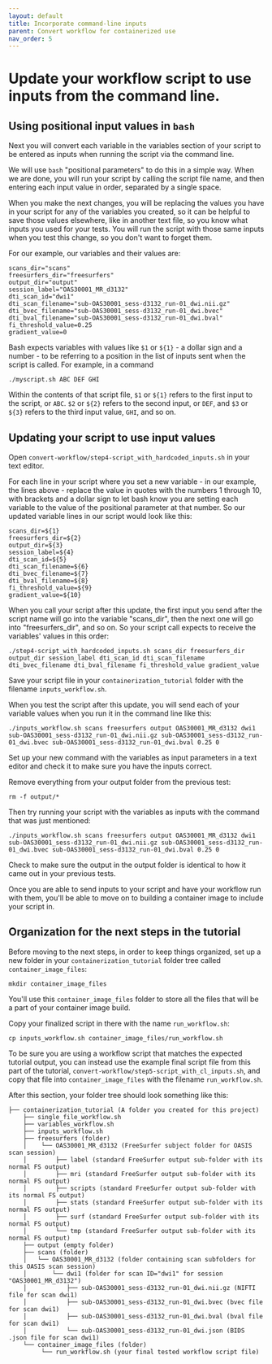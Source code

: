 ```yaml
---
layout: default
title: Incorporate command-line inputs
parent: Convert workflow for containerized use
nav_order: 5
---
```


# Update your workflow script to use inputs from the command line.

## Using positional input values in `bash`

Next you will convert each variable in the variables section of your script to be entered as inputs when running the script via the command line. 

We will use `bash` "positional parameters" to do this in a simple way. When we are done, you will run your script by calling the script file name, and then entering each input value in order, separated by a single space.

When you make the next changes, you will be replacing the values you have in your script for any of the variables you created, so it can be helpful to save those values elsewhere, like in another text file, so you know what inputs you used for your tests. You will run the script with those same inputs when you test this change, so you don't want to forget them.

For our example, our variables and their values are:
```
scans_dir="scans"
freesurfers_dir="freesurfers"
output_dir="output"
session_label="OAS30001_MR_d3132"
dti_scan_id="dwi1"
dti_scan_filename="sub-OAS30001_sess-d3132_run-01_dwi.nii.gz"
dti_bvec_filename="sub-OAS30001_sess-d3132_run-01_dwi.bvec"
dti_bval_filename="sub-OAS30001_sess-d3132_run-01_dwi.bval"
fi_threshold_value=0.25
gradient_value=0
```

Bash expects variables with values like `$1` or `${1}` - a dollar sign and a number - to be referring to a position in the list of inputs sent when the script is called. For example, in a command
```
./myscript.sh ABC DEF GHI
``` 
Within the contents of that script file, `$1` or `${1}` refers to the first input to the script, or `ABC`. `$2` or `${2}` refers to the second input, or `DEF`, and `$3` or `${3}` refers to the third input value, `GHI`, and so on. 

## Updating your script to use input values

Open `convert-workflow/step4-script_with_hardcoded_inputs.sh` in your text editor.

For each line in your script where you set a new variable - in our example, the lines above - replace the value in quotes with the numbers 1 through 10, with brackets and a dollar sign to let bash know you are setting each variable to the value of the positional parameter at that number. So our updated variable lines in our script would look like this:

```
scans_dir=${1}
freesurfers_dir=${2}
output_dir=${3}
session_label=${4}
dti_scan_id=${5}
dti_scan_filename=${6}
dti_bvec_filename=${7}
dti_bval_filename=${8}
fi_threshold_value=${9}
gradient_value=${10}
```

When you call your script after this update, the first input you send after the script name will go into the variable "scans_dir", then the next one will go into "freesurfers_dir", and so on. So your script call expects to receive the variables' values in this order:
```
./step4-script_with_hardcoded_inputs.sh scans_dir freesurfers_dir output_dir session_label dti_scan_id dti_scan_filename dti_bvec_filename dti_bval_filename fi_threshold_value gradient_value
```

Save your script file in your `containerization_tutorial` folder with the filename `inputs_workflow.sh`. 

When you test the script after this update, you will send each of your variable values when you run it in the command line like this:
```
./inputs_workflow.sh scans freesurfers output OAS30001_MR_d3132 dwi1 sub-OAS30001_sess-d3132_run-01_dwi.nii.gz sub-OAS30001_sess-d3132_run-01_dwi.bvec sub-OAS30001_sess-d3132_run-01_dwi.bval 0.25 0
```

Set up your new command with the variables as input parameters in a text editor and check it to make sure you have the inputs correct. 

Remove everything from your output folder from the previous test:
```
rm -f output/*
```

Then try running your script with the variables as inputs with the command that was just mentioned:
```
./inputs_workflow.sh scans freesurfers output OAS30001_MR_d3132 dwi1 sub-OAS30001_sess-d3132_run-01_dwi.nii.gz sub-OAS30001_sess-d3132_run-01_dwi.bvec sub-OAS30001_sess-d3132_run-01_dwi.bval 0.25 0
```

Check to make sure the output in the output folder is identical to how it came out in your previous tests.

Once you are able to send inputs to your script and have your workflow run with them, you'll be able to move on to building a container image to include your script in. 

## Organization for the next steps in the tutorial

Before moving to the next steps, in order to keep things organized, set up a new folder in your `containerization_tutorial` folder tree called `container_image_files`:

```
mkdir container_image_files
```

You'll use this `container_image_files` folder to store all the files that will be a part of your container image build.

Copy your finalized script in there with the name `run_workflow.sh`:
```
cp inputs_workflow.sh container_image_files/run_workflow.sh
```

To be sure you are using a workflow script that matches the expected tutorial output, you can instead use the example final script file from this part of the tutorial, `convert-workflow/step5-script_with_cl_inputs.sh`, and copy that file into `container_image_files` with the filename `run_workflow.sh`.

After this section, your folder tree should look something like this:
```
├── containerization_tutorial (A folder you created for this project)
    ├── single_file_workflow.sh
    ├── variables_workflow.sh
    ├── inputs_workflow.sh
    ├── freesurfers (folder)
    │    └── OAS30001_MR_d3132 (FreeSurfer subject folder for OASIS scan session)
    │        ├── label (standard FreeSurfer output sub-folder with its normal FS output)
    │        ├── mri (standard FreeSurfer output sub-folder with its normal FS output)
    │        ├── scripts (standard FreeSurfer output sub-folder with its normal FS output)
    │        ├── stats (standard FreeSurfer output sub-folder with its normal FS output)
    │        ├── surf (standard FreeSurfer output sub-folder with its normal FS output)
    │        └── tmp (standard FreeSurfer output sub-folder with its normal FS output)
    ├── output (empty folder)
    ├── scans (folder)
    │   └── OAS30001_MR_d3132 (folder containing scan subfolders for this OASIS scan session)
    │       └── dwi1 (folder for scan ID="dwi1" for session "OAS30001_MR_d3132")
    │           ├── sub-OAS30001_sess-d3132_run-01_dwi.nii.gz (NIFTI file for scan dwi1)
    │           ├── sub-OAS30001_sess-d3132_run-01_dwi.bvec (bvec file for scan dwi1)
    │           ├── sub-OAS30001_sess-d3132_run-01_dwi.bval (bval file for scan dwi1)
    │           └── sub-OAS30001_sess-d3132_run-01_dwi.json (BIDS .json file for scan dwi1)
    └── container_image_files (folder) 
         └── run_workflow.sh (your final tested workflow script file)
```
